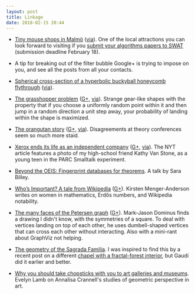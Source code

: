 ```yaml
---
layout: post
title: Linkage
date: 2018-02-15 20:44
---
```

* [Tiny mouse shops in Malmö](http://www.atlasobscura.com/places/anonymouse-shops-for-mice) ([via](https://web.archive.org/web/20190210073220/https://plus.google.com/105473622219622697310/posts/g9kmDi62rSG)). One of the local attractions you can look forward to visiting if you [submit your algorithms papers to SWAT](http://csconferences.mah.se/swat2018/index.html) (submission deadline February 18).

* A tip for breaking out of the filter bubble Google+ is trying to impose on you, and see all the posts from all your contacts.

* [Spherical cross-section of a hyperbolic buckyball honeycomb flythrough](https://tinyurl.com/y8hdw6lm) ([via](https://web.archive.org/web/20190210072907/https://plus.google.com/+RoiceNelson/posts/YSk9g3UuXPX)).

* [The grasshopper problem](https://arxiv.org/abs/1705.07621) ([G+](https://web.archive.org/web/20190210072815/https://plus.google.com/100003628603413742554/posts/MPjYjsgBEuR), [via](https://mathstodon.xyz/@esoterica)). Strange gear-like shapes with the property that if you choose a uniformly random point within it and then jump in a random direction a unit step away, your probability of landing within the shape is maximized.

* [The orangutan story](http://laurajdt.tumblr.com/post/168646338790/winchysteria-ossacordis-crockpotcauldron) ([G+](https://web.archive.org/web/20190210072747/https://plus.google.com/100003628603413742554/posts/ZYodTt2pEXr), [via](https://www.metafilter.com/172247/BUT-WHAT-ABOUT-THE-ORANGUTAN)). Disagreements at theory conferences seem so much more staid.

* [Xerox ends its life as an independent company](https://www.nytimes.com/2018/01/31/business/dealbook/xerox-fujifilm.html) ([G+](https://web.archive.org/web/20190210072703/https://plus.google.com/100003628603413742554/posts/E1CvekvxSd8), [via](https://plus.google.com/112589180065090941598/posts/Efjkfas9RdG)). The NYT article features a photo of my high-school friend Kathy Van Stone, as a young teen in the PARC Smalltalk experiment.

* [Beyond the OEIS: Fingerprint databases for theorems](https://www.youtube.com/watch?v=YdFHYW1aYAQ). A talk by Sara Billey.

* [Who’s Important? A tale from Wikipedia](https://medium.com/@kma500/whos-important-a-tale-from-wikipedia-a370dc6ef078) ([G+](https://web.archive.org/web/20190210072615/https://plus.google.com/100003628603413742554/posts/Fu5pZ3jBkhz)). Kirsten Menger-Anderson writes on women in mathematics, Erdős numbers, and Wikipedia notability.

* [The many faces of the Petersen graph](https://blog.plover.com/math/petersen-graph.html) ([G+](https://web.archive.org/web/20190210072543/https://plus.google.com/100003628603413742554/posts/Cp7ui1kE7Tu)). Mark-Jason Dominus finds a drawing I didn't know, with the symmetries of a square. To deal with vertices landing on top of each other, he uses dumbell-shaped vertices that can cross each other without interacting. Also with a mini-rant about GraphViz not helping.

* [The geometry of the Sagrada Familia](http://www.sagradafamilia.org/en/geometry/). I was inspired to find this by a recent post on a different [chapel with a fractal-forest interior](https://weburbanist.com/2018/01/21/fractal-chapel-tree-inspired-columns-branch-out-to-open-up-interior-space/), but Gaudí did it earlier and better.

* [Why you should take chopsticks with you to art galleries and museums](https://blogs.scientificamerican.com/roots-of-unity/how-to-look-at-art-a-mathematician-s-perspective/). Evelyn Lamb on Annalisa Crannell's studies of geometric perspective in art.